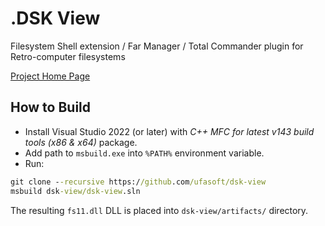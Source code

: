 # .DSK View

Filesystem Shell extension / Far Manager / Total Commander plugin for Retro-computer filesystems

[Project Home Page](https://ufasoft.com/dskview)


## How to Build

* Install Visual Studio 2022 (or later) with *C++ MFC for latest v143 build tools (x86 & x64)* package.
* Add path to `msbuild.exe` into `%PATH%` environment variable.
* Run:
```cmd
git clone --recursive https://github.com/ufasoft/dsk-view
msbuild dsk-view/dsk-view.sln
```

The resulting `fs11.dll` DLL is placed into `dsk-view/artifacts/` directory.
